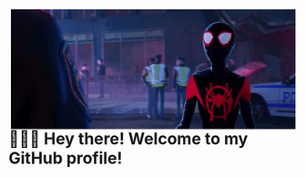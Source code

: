 <img src = "giphy.gif" width = 500px% align = "right">

# 🙋🏻‍♂️ Hey there! Welcome to my GitHub profile!

